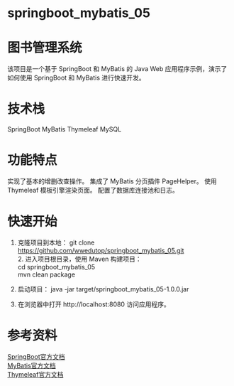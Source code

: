 # springboot_mybatis_05
# 图书管理系统

该项目是一个基于 SpringBoot 和 MyBatis 的 Java Web 应用程序示例，演示了如何使用 SpringBoot 和 MyBatis 进行快速开发。

# 技术栈
SpringBoot
MyBatis
Thymeleaf
MySQL

# 功能特点
实现了基本的增删改查操作。
集成了 MyBatis 分页插件 PageHelper。
使用 Thymeleaf 模板引擎渲染页面。
配置了数据库连接池和日志。

# 快速开始
1. 克隆项目到本地：
<font>git clone https://github.com/wwedutop/springboot_mybatis_05.git</font> <br/>
<font>2. 进入项目根目录，使用 Maven 构建项目： </font> <br/>
<font>cd springboot_mybatis_05 </font> <br/>
<font>mvn clean package</font>

3. 启动项目：
java -jar target/springboot_mybatis_05-1.0.0.jar <br/>
4. 在浏览器中打开 http://localhost:8080 访问应用程序。

# 参考资料
<a href="https://spring.io/projects/spring-boot">SpringBoot官方文档</a><br/>
<a href="https://mybatis.org/mybatis-3/">MyBatis官方文档</a><br/>
<a href="https://www.thymeleaf.org/documentation.html">Thymeleaf官方文档</a>
